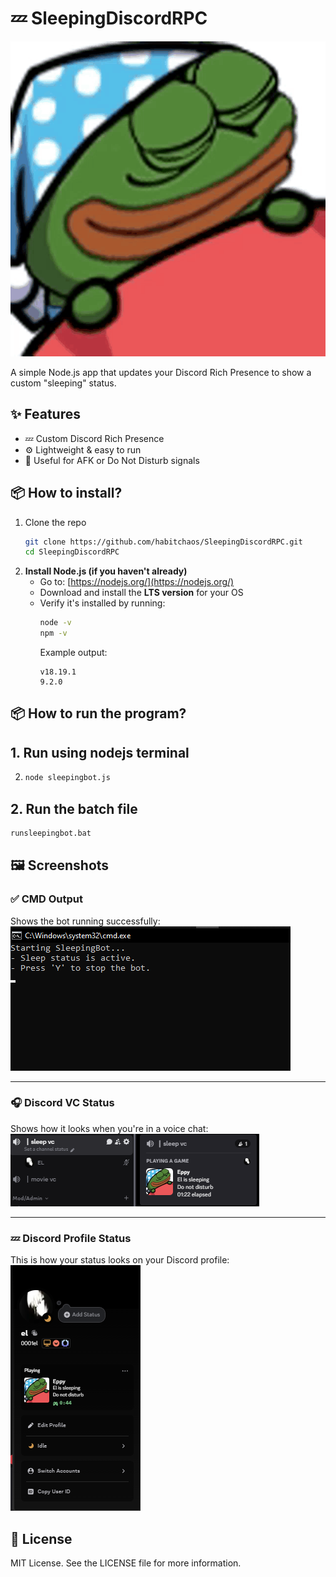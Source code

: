 # 💤 SleepingDiscordRPC
![Preview](https://raw.githubusercontent.com/habitchaos/SleepingDiscordRPC/main/pepeslep.png)

A simple Node.js app that updates your Discord Rich Presence to show a custom "sleeping" status.

## ✨ Features

- 💤 Custom Discord Rich Presence
- ⚙️ Lightweight & easy to run
- 🎯 Useful for AFK or Do Not Disturb signals


## 📦 How to install?

1. Clone the repo
   ```bash
   git clone https://github.com/habitchaos/SleepingDiscordRPC.git
   cd SleepingDiscordRPC

2. **Install Node.js (if you haven't already)**  
   - Go to: [https://nodejs.org/](https://nodejs.org/)  
   - Download and install the **LTS version** for your OS  
   - Verify it's installed by running:
     ```bash
     node -v
     npm -v
     ```
     Example output:
     ```
     v18.19.1
     9.2.0
     ```

## 📦 How to run the program?
## 1. Run using nodejs terminal
2. ```bash
   node sleepingbot.js

## 2. Run the batch file
   ```bash
   runsleepingbot.bat
```

## 🖼️ Screenshots

### ✅ CMD Output
Shows the bot running successfully:
![CMD Output](./img/cmd.png)

---

### 🎧 Discord VC Status
Shows how it looks when you're in a voice chat:
![On VC](./img/on%20vc.png)

---

### 💤 Discord Profile Status
This is how your status looks on your Discord profile:
![Profile View](./img/profile.png)


## 📄 License
MIT License. See the LICENSE file for more information.
